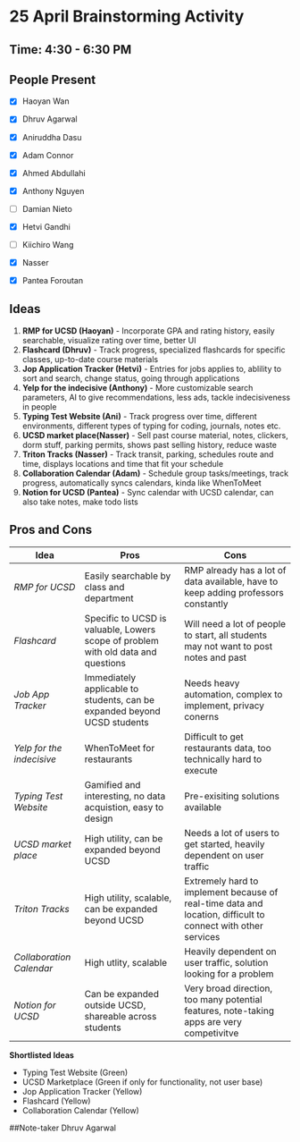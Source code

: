 # 25 April Brainstorming Activity 

## Time: 4:30 - 6:30 PM 

## People Present
- [x] Haoyan Wan 
- [x] Dhruv Agarwal 
- [x] Aniruddha Dasu 
- [x] Adam Connor 
- [x] Ahmed Abdullahi 
- [x] Anthony Nguyen 
- [ ] Damian Nieto 
- [x] Hetvi Gandhi 
- [ ] Kiichiro Wang 
- [x] Nasser 
- [x] Pantea Foroutan


## Ideas

1. **RMP for UCSD (Haoyan)** - Incorporate GPA and rating history, easily searchable, visualize rating over time, better UI 
2. **Flashcard (Dhruv)** - Track progress, specialized flashcards for specific classes, up-to-date course materials 
3. **Jop Application Tracker (Hetvi)** - Entries for jobs applies to, ablility to sort and search, change status, going through applications 
4. **Yelp for the indecisive (Anthony)** - More customizable search parameters, AI to give recommendations, less ads, tackle indecisiveness in people 
5. **Typing Test Website (Ani)** - Track progress over time, different environments, different types of typing for coding, journals, notes etc. 
6. **UCSD market place(Nasser)** - Sell past course material, notes, clickers, dorm stuff, parking permits, shows past selling history, reduce waste
7. **Triton Tracks (Nasser)** - Track transit, parking, schedules route and time, displays locations and time that fit your schedule 
8. **Collaboration Calendar (Adam)** - Schedule group tasks/meetings, track progress, automatically syncs calendars, kinda like WhenToMeet 
9. **Notion for UCSD (Pantea)** - Sync calendar with UCSD calendar, can also take notes, make todo lists 


## Pros and Cons 


| Idea | Pros | Cons |
|----------|----------|----------|
| *RMP for UCSD*     | Easily searchable by class and department| RMP already has a lot of data available,  have to keep adding professors constantly    |
| *Flashcard*     | Specific to UCSD is valuable,  Lowers scope of problem with old data and questions    |  Will need a lot of people to start, all students may not want to post notes and past   |
| *Job App Tracker*   | Immediately applicable to students, can be expanded beyond UCSD students    | Needs heavy automation, complex to implement, privacy conerns     |
| *Yelp for the indecisive*  | WhenToMeet for restaurants   | Difficult to get restaurants data, too technically hard to execute      |
| *Typing Test Website*    | Gamified and interesting, no data acquistion, easy to design     | Pre-exisiting solutions available     |
| *UCSD market place*   |  High utility, can be expanded beyond UCSD  | Needs a lot of users to get started, heavily dependent on user traffic     |
| *Triton Tracks*    | High utility, scalable, can be expanded beyond UCSD     | Extremely hard to implement because of real-time data and location, difficult to connect with other services     |
| *Collaboration Calendar* |  High utlity, scalable    | Heavily dependent on user traffic, solution looking for a problem   |
| *Notion for UCSD* | Can be expanded outside UCSD, shareable across students     | Very broad direction, too many potential features, note-taking apps are very competivitve     |


**Shortlisted Ideas**
- Typing Test Website (Green)
- UCSD Marketplace (Green if only for functionality, not user base)
- Jop Application Tracker (Yellow)
- Flashcard (Yellow)
- Collaboration Calendar (Yellow)


##Note-taker
Dhruv Agarwal